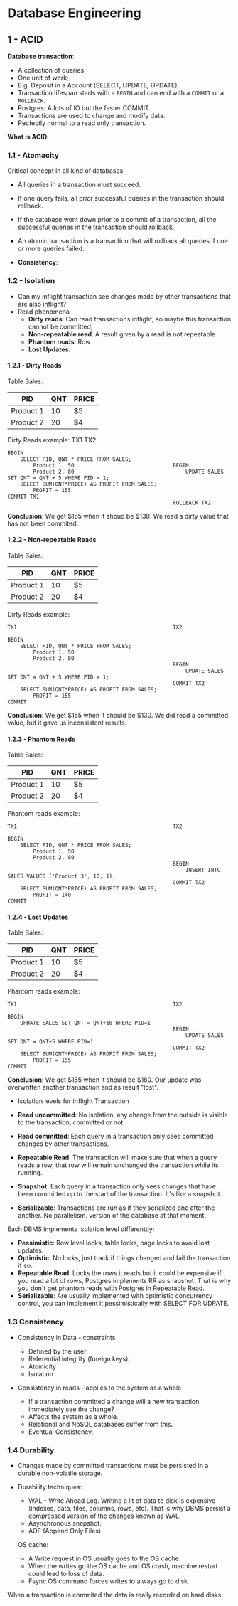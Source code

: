 # Database Engineering
## 1 - ACID

**Database transaction**:

- A collection of queries;
- One unit of work;
- E.g: Deposit in a Account (SELECT, UPDATE, UPDATE);
- Transaction lifespan starts with a `BEGIN` and can end with a `COMMIT` or a `ROLLBACK`.
- Postgres: A lots of IO but the faster COMMIT.
- Transactions are used to change and modify data.
- Pecfectly normal to a read only transaction.

**What is ACID**:

### 1.1 - Atomacity

Critical concept in all kind of databases.

- All queries in a transaction must succeed.
- If one query fails, all prior successful queries in the transaction should rollback.
- If the database went down prior to a commit of a transaction, all the successful queries in the transaction should rollback.
- An atomic transaction is a transaction that will rollback all queries if one or more queries failed.

- **Consistency**: 


### 1.2 - Isolation

- Can my inflight transaction see changes made by other transactions that are also inflight?
- Read phenomena
    - **Dirty reads**: Can read transactions inflight, so maybe this transaction cannot be committed;
    - **Non-repeatable read**: A result given by a read is not repeatable
    - **Phantom reads**: Row
    - **Lost Updates**: 


#### 1.2.1 - Dirty Reads


Table Sales:

|PID       |QNT   |PRICE|
|----------|------|-----|
|Product 1 |10    | $5  |
|Product 2 |20    | $4  |

Dirty Reads example:
    TX1                                                 TX2

    BEGIN                                       
        SELECT PID, QNT * PRICE FROM SALES;
            Product 1, 50                               BEGIN
            Product 2, 80                                   UPDATE SALES SET QNT = QNT + 5 WHERE PID = 1;
        SELECT SUM(QNT*PRICE) AS PROFIT FROM SALES;
            PROFIT = 155
    COMMIT TX1
                                                        ROLLBACK TX2

**Conclusion**: We get $155 when it shoud be $130. We read a dirty value that has not been commited.

#### 1.2.2 - Non-repeatable Reads

Table Sales:

|PID       |QNT   |PRICE|
|----------|------|-----|
|Product 1 |10    | $5  |
|Product 2 |20    | $4  |

Dirty Reads example:

    TX1                                                 TX2

    BEGIN                                       
        SELECT PID, QNT * PRICE FROM SALES;                                 
            Product 1, 50                                   
            Product 2, 80
                                                        BEGIN
                                                            UPDATE SALES SET QNT = QNT + 5 WHERE PID = 1;
                                                        COMMIT TX2
        SELECT SUM(QNT*PRICE) AS PROFIT FROM SALES;
            PROFIT = 155
    COMMIT

**Conclusion**: We get $155 when it should be $130. We did read a committed value, but it gave us inconsistent results.


#### 1.2.3 - Phantom Reads

Table Sales:

|PID       |QNT   |PRICE|
|----------|------|-----|
|Product 1 |10    | $5  |
|Product 2 |20    | $4  |

Phantom reads example:

    TX1                                                 TX2

    BEGIN                                       
        SELECT PID, QNT * PRICE FROM SALES;                                 
            Product 1, 50                                   
            Product 2, 80
                                                        BEGIN
                                                            INSERT INTO SALES VALUES ('Product 3', 10, 1);
                                                        COMMIT TX2
        SELECT SUM(QNT*PRICE) AS PROFIT FROM SALES;
            PROFIT = 140
    COMMIT

#### 1.2.4 - Lost Updates

Table Sales:

|PID       |QNT   |PRICE|
|----------|------|-----|
|Product 1 |10    | $5  |
|Product 2 |20    | $4  |

Phantom reads example:

    TX1                                                 TX2

    BEGIN                                       
        UPDATE SALES SET QNT = QNT+10 WHERE PID=1                                 
                                                        BEGIN
                                                            UPDATE SALES SET QNT = QNT+5 WHERE PID=1
                                                        COMMIT TX2
        SELECT SUM(QNT*PRICE) AS PROFIT FROM SALES;
            PROFIT = 155
    COMMIT


**Conclusion**: We get $155 when it should be $180. Our update was overwritten another transaction and as result "lost".

- Isolation levels for inflight Transaction

- **Read uncommitted**: No isolation, any change from the outside is visible to the transaction, committed or not.
- **Read committed**: Each query in a transaction only sees committed changes by other transactions.
- **Repeatable Read**: The transaction will make sure that when a query reads a row, that row will remain unchanged the transaction while its running.
- **Snapshot**: Each query in a transaction only sees changes that have been committed up to the start of the transaction. It's like a snapshot.
- **Serializable**: Transactions are run as if they serialized one after the another. No parallelism.
version of the database at that moment.


Each DBMS implements Isolation level differenttly:

- **Pessimistic**: Row level locks, table locks, page locks to avoid lost updates.
- **Optimistic**: No locks, just track if things changed and fail the transaction if so.
- **Repeatable Read**: Locks the rows it reads but it could be expensive if you read a lot of rows, Postgres implements RR as snapshot. That is why you don't get phantom reads with Postgres in Repeatable Read.
- **Serializable**: Are usually implemented with optimistic concurrency control, you can implement it pessimistically with SELECT FOR UDPATE.


### 1.3 Consistency

- Consistency in Data - constraints
    - Defined by the user;
    - Referential integrity (foreign keys);
    - Atomicity
    - Isolation

- Consistency in reads - applies to the system as a whole
    - If a transaction committed a change will a new transaction immediately see the change?
    - Affects the system as a whole.
    - Relational and NoSQL databases suffer from this.
    - Eventual Consistency.

### 1.4 Durability

- Changes made by committed transactions must be persisted in a durable non-volatile storage.
- Durability techniques:
    - WAL - Write Ahead Log. Writing a lit of data to disk is expensive (indexes, data, files, columns, rows, etc). That is why DBMS persist a compressed version of the changes known as WAL.
    - Asynchronous snapshot.
    - AOF (Append Only Files)

    OS cache:

    - A Write request in OS usually goes to the OS cache.
    - When the  writes go the OS cache and OS crash, machine restart could lead to loss of data.
    - Fsync OS command forces writes to always go to disk.

    
When a transaction is commited the data is really recorded on hard disks.
